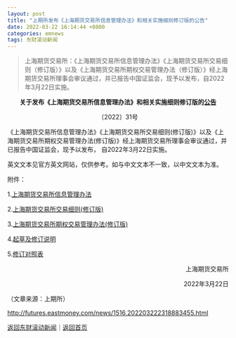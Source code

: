 ```yaml
---
layout: post
title: "上期所发布《上海期货交易所信息管理办法》和相关实施细则修订版的公告"
date: 2022-03-22 16:14:44 +0800
categories: emnews
tags: 东财滚动新闻
---
```

> 上海期货交易所：《上海期货交易所信息管理办法》《上海期货交易所交易细则（修订版）》以及《上海期货交易所期权交易管理办法（修订版）》经上海期货交易所理事会审议通过，并已报告中国证监会，现予以发布，自2022年3月22日实施。

<p style="text-align:center;"><strong>关于发布《上海期货交易所信息管理办法》和相关实施细则修订版的<span id="Info.3332"><a href="http://data.eastmoney.com/notices/" class="infokey">公告</a></span></strong></p>
 <p align="center">〔2022〕31号</p><p>《上海期货交易所信息管理办法》《上海期货交易所交易细则(修订版)》以及《上海期货交易所期权交易管理办法(修订版)》经上海期货交易所理事会审议通过，并已报告中国证监会，现予以发布， 自2022年3月22日实施。</p>
 <p>英文文本见官方英文网站，仅供参考。如与中文文本不一致，以中文文本为准。</p>
 <p>附件：</p>
 <p>1.<a href="http://www.shfe.com.cn/upload/20220322/1647936510068.docx">上海期货交易所信息管理办法</a></p>
 <p>2.<a href="http://www.shfe.com.cn/upload/20220322/1647936525323.doc">上海期货交易所交易细则(修订版)</a></p>
 <p>3.<a href="http://www.shfe.com.cn/upload/20220322/1647936536422.docx">上海期货交易所期权交易管理办法(修订版)</a></p>
 <p>4.<a href="http://www.shfe.com.cn/upload/20220322/1647936547711.doc">起草及修订说明</a></p>
 <p>5.<a href="http://www.shfe.com.cn/upload/20220322/1647936612593.doc">修订对照表</a></p>
 <p style="text-align:right;">上海期货交易所</p>
 <p style="text-align:right;">2022年3月22日</p>
 <p> </p><p class="em_media">（文章来源：上期所）</p>

<http://futures.eastmoney.com/news/1516,202203222318883455.html>

[返回东财滚动新闻](//finews.withounder.com/emnews/)｜[返回首页](//finews.withounder.com/)